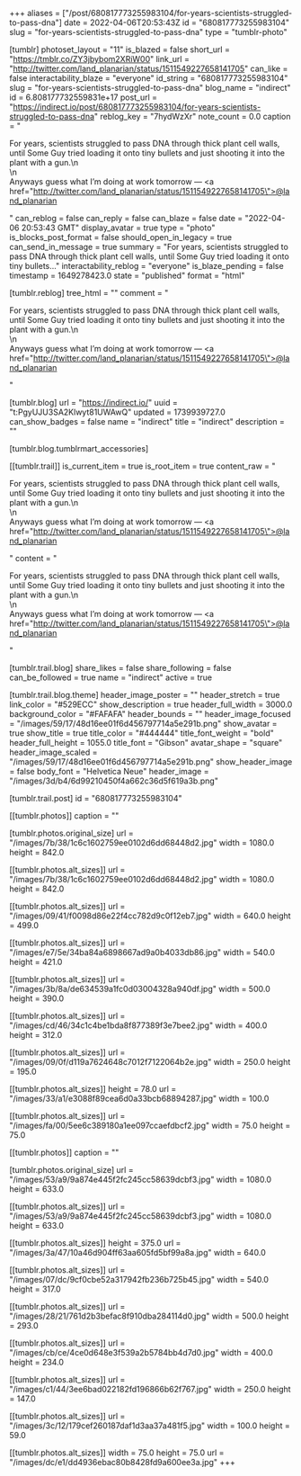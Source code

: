 +++
aliases = ["/post/680817773255983104/for-years-scientists-struggled-to-pass-dna"]
date = 2022-04-06T20:53:43Z
id = "680817773255983104"
slug = "for-years-scientists-struggled-to-pass-dna"
type = "tumblr-photo"

[tumblr]
photoset_layout = "11"
is_blazed = false
short_url = "https://tmblr.co/ZY3jbybom2XRiW00"
link_url = "http://twitter.com/land_planarian/status/1511549227658141705"
can_like = false
interactability_blaze = "everyone"
id_string = "680817773255983104"
slug = "for-years-scientists-struggled-to-pass-dna"
blog_name = "indirect"
id = 6.808177732559831e+17
post_url = "https://indirect.io/post/680817773255983104/for-years-scientists-struggled-to-pass-dna"
reblog_key = "7hydWzXr"
note_count = 0.0
caption = "<p>For years, scientists struggled to pass DNA through thick plant cell walls, until Some Guy tried loading it onto tiny bullets and just shooting it into the plant with a gun.\n<br/>\n<br/>Anyways guess what I&rsquo;m doing at work tomorrow — <a href=\"http://twitter.com/land_planarian/status/1511549227658141705\">@land_planarian</a></p>"
can_reblog = false
can_reply = false
can_blaze = false
date = "2022-04-06 20:53:43 GMT"
display_avatar = true
type = "photo"
is_blocks_post_format = false
should_open_in_legacy = true
can_send_in_message = true
summary = "For years, scientists struggled to pass DNA through thick plant cell walls, until Some Guy tried loading it onto tiny bullets..."
interactability_reblog = "everyone"
is_blaze_pending = false
timestamp = 1649278423.0
state = "published"
format = "html"

[tumblr.reblog]
tree_html = ""
comment = "<p>For years, scientists struggled to pass DNA through thick plant cell walls, until Some Guy tried loading it onto tiny bullets and just shooting it into the plant with a gun.\n<br>\n<br>Anyways guess what I’m doing at work tomorrow — <a href=\"http://twitter.com/land_planarian/status/1511549227658141705\">@land_planarian</a></p>"

[tumblr.blog]
url = "https://indirect.io/"
uuid = "t:PgyUJU3SA2Klwyt81UWAwQ"
updated = 1739939727.0
can_show_badges = false
name = "indirect"
title = "indirect"
description = ""

[tumblr.blog.tumblrmart_accessories]

[[tumblr.trail]]
is_current_item = true
is_root_item = true
content_raw = "<p>For years, scientists struggled to pass DNA through thick plant cell walls, until Some Guy tried loading it onto tiny bullets and just shooting it into the plant with a gun.\n<br>\n<br>Anyways guess what I’m doing at work tomorrow — <a href=\"http://twitter.com/land_planarian/status/1511549227658141705\">@land_planarian</a></p>"
content = "<p>For years, scientists struggled to pass DNA through thick plant cell walls, until Some Guy tried loading it onto tiny bullets and just shooting it into the plant with a gun.\n<br />\n<br />Anyways guess what I&rsquo;m doing at work tomorrow &mdash; <a href=\"http://twitter.com/land_planarian/status/1511549227658141705\">@land_planarian</a></p>"

[tumblr.trail.blog]
share_likes = false
share_following = false
can_be_followed = true
name = "indirect"
active = true

[tumblr.trail.blog.theme]
header_image_poster = ""
header_stretch = true
link_color = "#529ECC"
show_description = true
header_full_width = 3000.0
background_color = "#FAFAFA"
header_bounds = ""
header_image_focused = "/images/59/17/48d16ee01f6d456797714a5e291b.png"
show_avatar = true
show_title = true
title_color = "#444444"
title_font_weight = "bold"
header_full_height = 1055.0
title_font = "Gibson"
avatar_shape = "square"
header_image_scaled = "/images/59/17/48d16ee01f6d456797714a5e291b.png"
show_header_image = false
body_font = "Helvetica Neue"
header_image = "/images/3d/b4/6d99210450f4a662c36d5f619a3b.png"

[tumblr.trail.post]
id = "680817773255983104"

[[tumblr.photos]]
caption = ""

[tumblr.photos.original_size]
url = "/images/7b/38/1c6c1602759ee0102d6dd68448d2.jpg"
width = 1080.0
height = 842.0

[[tumblr.photos.alt_sizes]]
url = "/images/7b/38/1c6c1602759ee0102d6dd68448d2.jpg"
width = 1080.0
height = 842.0

[[tumblr.photos.alt_sizes]]
url = "/images/09/41/f0098d86e22f4cc782d9c0f12eb7.jpg"
width = 640.0
height = 499.0

[[tumblr.photos.alt_sizes]]
url = "/images/e7/5e/34ba84a6898667ad9a0b4033db86.jpg"
width = 540.0
height = 421.0

[[tumblr.photos.alt_sizes]]
url = "/images/3b/8a/de634539a1fc0d03004328a940df.jpg"
width = 500.0
height = 390.0

[[tumblr.photos.alt_sizes]]
url = "/images/cd/46/34c1c4be1bda8f877389f3e7bee2.jpg"
width = 400.0
height = 312.0

[[tumblr.photos.alt_sizes]]
url = "/images/09/0f/d119a7624648c7012f7122064b2e.jpg"
width = 250.0
height = 195.0

[[tumblr.photos.alt_sizes]]
height = 78.0
url = "/images/33/a1/e3088f89cea6d0a33bcb68894287.jpg"
width = 100.0

[[tumblr.photos.alt_sizes]]
url = "/images/fa/00/5ee6c389180a1ee097ccaefdbcf2.jpg"
width = 75.0
height = 75.0

[[tumblr.photos]]
caption = ""

[tumblr.photos.original_size]
url = "/images/53/a9/9a874e445f2fc245cc58639dcbf3.jpg"
width = 1080.0
height = 633.0

[[tumblr.photos.alt_sizes]]
url = "/images/53/a9/9a874e445f2fc245cc58639dcbf3.jpg"
width = 1080.0
height = 633.0

[[tumblr.photos.alt_sizes]]
height = 375.0
url = "/images/3a/47/10a46d904ff63aa605fd5bf99a8a.jpg"
width = 640.0

[[tumblr.photos.alt_sizes]]
url = "/images/07/dc/9cf0cbe52a317942fb236b725b45.jpg"
width = 540.0
height = 317.0

[[tumblr.photos.alt_sizes]]
url = "/images/28/21/761d2b3befac8f910dba284114d0.jpg"
width = 500.0
height = 293.0

[[tumblr.photos.alt_sizes]]
url = "/images/cb/ce/4ce0d648e3f539a2b5784bb4d7d0.jpg"
width = 400.0
height = 234.0

[[tumblr.photos.alt_sizes]]
url = "/images/c1/44/3ee6bad022182fd196866b62f767.jpg"
width = 250.0
height = 147.0

[[tumblr.photos.alt_sizes]]
url = "/images/3c/12/179cef260187daf1d3aa37a481f5.jpg"
width = 100.0
height = 59.0

[[tumblr.photos.alt_sizes]]
width = 75.0
height = 75.0
url = "/images/dc/e1/dd4936ebac80b8428fd9a600ee3a.jpg"
+++
